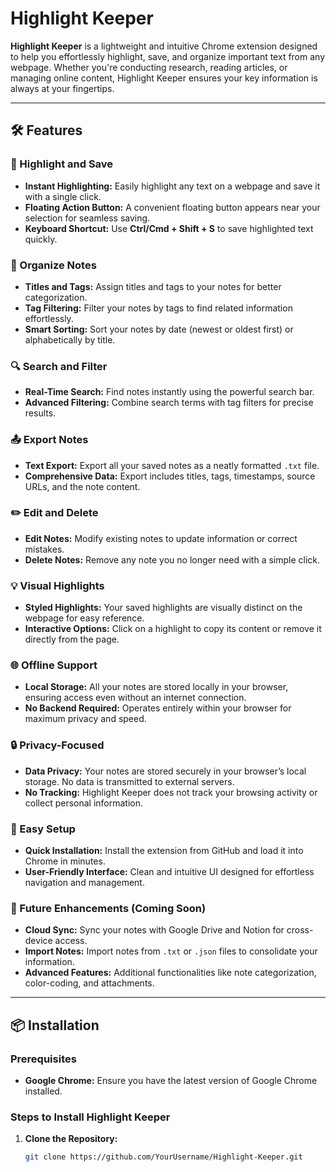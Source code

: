 # Highlight Keeper

**Highlight Keeper** is a lightweight and intuitive Chrome extension designed to help you effortlessly highlight, save, and organize important text from any webpage. Whether you're conducting research, reading articles, or managing online content, Highlight Keeper ensures your key information is always at your fingertips.

---

## 🛠️ Features

### 🎯 Highlight and Save
- **Instant Highlighting:** Easily highlight any text on a webpage and save it with a single click.
- **Floating Action Button:** A convenient floating button appears near your selection for seamless saving.
- **Keyboard Shortcut:** Use **Ctrl/Cmd + Shift + S** to save highlighted text quickly.

### 📂 Organize Notes
- **Titles and Tags:** Assign titles and tags to your notes for better categorization.
- **Tag Filtering:** Filter your notes by tags to find related information effortlessly.
- **Smart Sorting:** Sort your notes by date (newest or oldest first) or alphabetically by title.

### 🔍 Search and Filter
- **Real-Time Search:** Find notes instantly using the powerful search bar.
- **Advanced Filtering:** Combine search terms with tag filters for precise results.

### 📤 Export Notes
- **Text Export:** Export all your saved notes as a neatly formatted `.txt` file.
- **Comprehensive Data:** Export includes titles, tags, timestamps, source URLs, and the note content.

### ✏️ Edit and Delete
- **Edit Notes:** Modify existing notes to update information or correct mistakes.
- **Delete Notes:** Remove any note you no longer need with a simple click.

### 💡 Visual Highlights
- **Styled Highlights:** Your saved highlights are visually distinct on the webpage for easy reference.
- **Interactive Options:** Click on a highlight to copy its content or remove it directly from the page.

### 🌐 Offline Support
- **Local Storage:** All your notes are stored locally in your browser, ensuring access even without an internet connection.
- **No Backend Required:** Operates entirely within your browser for maximum privacy and speed.

### 🔒 Privacy-Focused
- **Data Privacy:** Your notes are stored securely in your browser’s local storage. No data is transmitted to external servers.
- **No Tracking:** Highlight Keeper does not track your browsing activity or collect personal information.

### 🚀 Easy Setup
- **Quick Installation:** Install the extension from GitHub and load it into Chrome in minutes.
- **User-Friendly Interface:** Clean and intuitive UI designed for effortless navigation and management.

### 🔄 Future Enhancements (Coming Soon)
- **Cloud Sync:** Sync your notes with Google Drive and Notion for cross-device access.
- **Import Notes:** Import notes from `.txt` or `.json` files to consolidate your information.
- **Advanced Features:** Additional functionalities like note categorization, color-coding, and attachments.

---

## 📦 Installation

### Prerequisites
- **Google Chrome:** Ensure you have the latest version of Google Chrome installed.

### Steps to Install Highlight Keeper

1. **Clone the Repository:**
   ```bash
   git clone https://github.com/YourUsername/Highlight-Keeper.git
